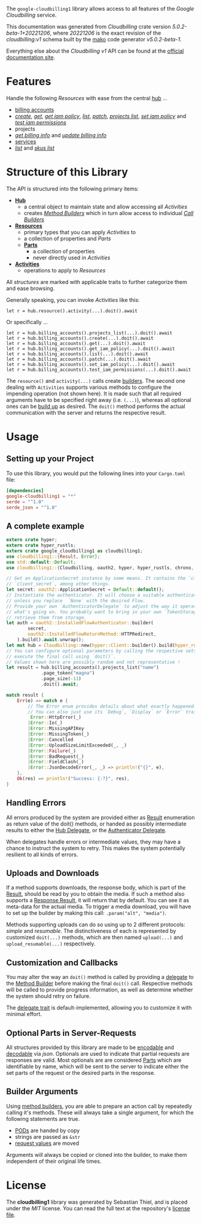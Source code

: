 <!---
DO NOT EDIT !
This file was generated automatically from 'src/generator/templates/api/README.md.mako'
DO NOT EDIT !
-->
The `google-cloudbilling1` library allows access to all features of the *Google Cloudbilling* service.

This documentation was generated from *Cloudbilling* crate version *5.0.2-beta-1+20221206*, where *20221206* is the exact revision of the *cloudbilling:v1* schema built by the [mako](http://www.makotemplates.org/) code generator *v5.0.2-beta-1*.

Everything else about the *Cloudbilling* *v1* API can be found at the
[official documentation site](https://cloud.google.com/billing/).
# Features

Handle the following *Resources* with ease from the central [hub](https://docs.rs/google-cloudbilling1/5.0.2-beta-1+20221206/google_cloudbilling1/Cloudbilling) ... 

* [billing accounts](https://docs.rs/google-cloudbilling1/5.0.2-beta-1+20221206/google_cloudbilling1/api::BillingAccount)
 * [*create*](https://docs.rs/google-cloudbilling1/5.0.2-beta-1+20221206/google_cloudbilling1/api::BillingAccountCreateCall), [*get*](https://docs.rs/google-cloudbilling1/5.0.2-beta-1+20221206/google_cloudbilling1/api::BillingAccountGetCall), [*get iam policy*](https://docs.rs/google-cloudbilling1/5.0.2-beta-1+20221206/google_cloudbilling1/api::BillingAccountGetIamPolicyCall), [*list*](https://docs.rs/google-cloudbilling1/5.0.2-beta-1+20221206/google_cloudbilling1/api::BillingAccountListCall), [*patch*](https://docs.rs/google-cloudbilling1/5.0.2-beta-1+20221206/google_cloudbilling1/api::BillingAccountPatchCall), [*projects list*](https://docs.rs/google-cloudbilling1/5.0.2-beta-1+20221206/google_cloudbilling1/api::BillingAccountProjectListCall), [*set iam policy*](https://docs.rs/google-cloudbilling1/5.0.2-beta-1+20221206/google_cloudbilling1/api::BillingAccountSetIamPolicyCall) and [*test iam permissions*](https://docs.rs/google-cloudbilling1/5.0.2-beta-1+20221206/google_cloudbilling1/api::BillingAccountTestIamPermissionCall)
* projects
 * [*get billing info*](https://docs.rs/google-cloudbilling1/5.0.2-beta-1+20221206/google_cloudbilling1/api::ProjectGetBillingInfoCall) and [*update billing info*](https://docs.rs/google-cloudbilling1/5.0.2-beta-1+20221206/google_cloudbilling1/api::ProjectUpdateBillingInfoCall)
* [services](https://docs.rs/google-cloudbilling1/5.0.2-beta-1+20221206/google_cloudbilling1/api::Service)
 * [*list*](https://docs.rs/google-cloudbilling1/5.0.2-beta-1+20221206/google_cloudbilling1/api::ServiceListCall) and [*skus list*](https://docs.rs/google-cloudbilling1/5.0.2-beta-1+20221206/google_cloudbilling1/api::ServiceSkuListCall)




# Structure of this Library

The API is structured into the following primary items:

* **[Hub](https://docs.rs/google-cloudbilling1/5.0.2-beta-1+20221206/google_cloudbilling1/Cloudbilling)**
    * a central object to maintain state and allow accessing all *Activities*
    * creates [*Method Builders*](https://docs.rs/google-cloudbilling1/5.0.2-beta-1+20221206/google_cloudbilling1/client::MethodsBuilder) which in turn
      allow access to individual [*Call Builders*](https://docs.rs/google-cloudbilling1/5.0.2-beta-1+20221206/google_cloudbilling1/client::CallBuilder)
* **[Resources](https://docs.rs/google-cloudbilling1/5.0.2-beta-1+20221206/google_cloudbilling1/client::Resource)**
    * primary types that you can apply *Activities* to
    * a collection of properties and *Parts*
    * **[Parts](https://docs.rs/google-cloudbilling1/5.0.2-beta-1+20221206/google_cloudbilling1/client::Part)**
        * a collection of properties
        * never directly used in *Activities*
* **[Activities](https://docs.rs/google-cloudbilling1/5.0.2-beta-1+20221206/google_cloudbilling1/client::CallBuilder)**
    * operations to apply to *Resources*

All *structures* are marked with applicable traits to further categorize them and ease browsing.

Generally speaking, you can invoke *Activities* like this:

```Rust,ignore
let r = hub.resource().activity(...).doit().await
```

Or specifically ...

```ignore
let r = hub.billing_accounts().projects_list(...).doit().await
let r = hub.billing_accounts().create(...).doit().await
let r = hub.billing_accounts().get(...).doit().await
let r = hub.billing_accounts().get_iam_policy(...).doit().await
let r = hub.billing_accounts().list(...).doit().await
let r = hub.billing_accounts().patch(...).doit().await
let r = hub.billing_accounts().set_iam_policy(...).doit().await
let r = hub.billing_accounts().test_iam_permissions(...).doit().await
```

The `resource()` and `activity(...)` calls create [builders][builder-pattern]. The second one dealing with `Activities` 
supports various methods to configure the impending operation (not shown here). It is made such that all required arguments have to be 
specified right away (i.e. `(...)`), whereas all optional ones can be [build up][builder-pattern] as desired.
The `doit()` method performs the actual communication with the server and returns the respective result.

# Usage

## Setting up your Project

To use this library, you would put the following lines into your `Cargo.toml` file:

```toml
[dependencies]
google-cloudbilling1 = "*"
serde = "^1.0"
serde_json = "^1.0"
```

## A complete example

```Rust
extern crate hyper;
extern crate hyper_rustls;
extern crate google_cloudbilling1 as cloudbilling1;
use cloudbilling1::{Result, Error};
use std::default::Default;
use cloudbilling1::{Cloudbilling, oauth2, hyper, hyper_rustls, chrono, FieldMask};

// Get an ApplicationSecret instance by some means. It contains the `client_id` and 
// `client_secret`, among other things.
let secret: oauth2::ApplicationSecret = Default::default();
// Instantiate the authenticator. It will choose a suitable authentication flow for you, 
// unless you replace  `None` with the desired Flow.
// Provide your own `AuthenticatorDelegate` to adjust the way it operates and get feedback about 
// what's going on. You probably want to bring in your own `TokenStorage` to persist tokens and
// retrieve them from storage.
let auth = oauth2::InstalledFlowAuthenticator::builder(
        secret,
        oauth2::InstalledFlowReturnMethod::HTTPRedirect,
    ).build().await.unwrap();
let mut hub = Cloudbilling::new(hyper::Client::builder().build(hyper_rustls::HttpsConnectorBuilder::new().with_native_roots().https_or_http().enable_http1().enable_http2().build()), auth);
// You can configure optional parameters by calling the respective setters at will, and
// execute the final call using `doit()`.
// Values shown here are possibly random and not representative !
let result = hub.billing_accounts().projects_list("name")
             .page_token("magna")
             .page_size(-11)
             .doit().await;

match result {
    Err(e) => match e {
        // The Error enum provides details about what exactly happened.
        // You can also just use its `Debug`, `Display` or `Error` traits
         Error::HttpError(_)
        |Error::Io(_)
        |Error::MissingAPIKey
        |Error::MissingToken(_)
        |Error::Cancelled
        |Error::UploadSizeLimitExceeded(_, _)
        |Error::Failure(_)
        |Error::BadRequest(_)
        |Error::FieldClash(_)
        |Error::JsonDecodeError(_, _) => println!("{}", e),
    },
    Ok(res) => println!("Success: {:?}", res),
}

```
## Handling Errors

All errors produced by the system are provided either as [Result](https://docs.rs/google-cloudbilling1/5.0.2-beta-1+20221206/google_cloudbilling1/client::Result) enumeration as return value of
the doit() methods, or handed as possibly intermediate results to either the 
[Hub Delegate](https://docs.rs/google-cloudbilling1/5.0.2-beta-1+20221206/google_cloudbilling1/client::Delegate), or the [Authenticator Delegate](https://docs.rs/yup-oauth2/*/yup_oauth2/trait.AuthenticatorDelegate.html).

When delegates handle errors or intermediate values, they may have a chance to instruct the system to retry. This 
makes the system potentially resilient to all kinds of errors.

## Uploads and Downloads
If a method supports downloads, the response body, which is part of the [Result](https://docs.rs/google-cloudbilling1/5.0.2-beta-1+20221206/google_cloudbilling1/client::Result), should be
read by you to obtain the media.
If such a method also supports a [Response Result](https://docs.rs/google-cloudbilling1/5.0.2-beta-1+20221206/google_cloudbilling1/client::ResponseResult), it will return that by default.
You can see it as meta-data for the actual media. To trigger a media download, you will have to set up the builder by making
this call: `.param("alt", "media")`.

Methods supporting uploads can do so using up to 2 different protocols: 
*simple* and *resumable*. The distinctiveness of each is represented by customized 
`doit(...)` methods, which are then named `upload(...)` and `upload_resumable(...)` respectively.

## Customization and Callbacks

You may alter the way an `doit()` method is called by providing a [delegate](https://docs.rs/google-cloudbilling1/5.0.2-beta-1+20221206/google_cloudbilling1/client::Delegate) to the 
[Method Builder](https://docs.rs/google-cloudbilling1/5.0.2-beta-1+20221206/google_cloudbilling1/client::CallBuilder) before making the final `doit()` call. 
Respective methods will be called to provide progress information, as well as determine whether the system should 
retry on failure.

The [delegate trait](https://docs.rs/google-cloudbilling1/5.0.2-beta-1+20221206/google_cloudbilling1/client::Delegate) is default-implemented, allowing you to customize it with minimal effort.

## Optional Parts in Server-Requests

All structures provided by this library are made to be [encodable](https://docs.rs/google-cloudbilling1/5.0.2-beta-1+20221206/google_cloudbilling1/client::RequestValue) and 
[decodable](https://docs.rs/google-cloudbilling1/5.0.2-beta-1+20221206/google_cloudbilling1/client::ResponseResult) via *json*. Optionals are used to indicate that partial requests are responses 
are valid.
Most optionals are are considered [Parts](https://docs.rs/google-cloudbilling1/5.0.2-beta-1+20221206/google_cloudbilling1/client::Part) which are identifiable by name, which will be sent to 
the server to indicate either the set parts of the request or the desired parts in the response.

## Builder Arguments

Using [method builders](https://docs.rs/google-cloudbilling1/5.0.2-beta-1+20221206/google_cloudbilling1/client::CallBuilder), you are able to prepare an action call by repeatedly calling it's methods.
These will always take a single argument, for which the following statements are true.

* [PODs][wiki-pod] are handed by copy
* strings are passed as `&str`
* [request values](https://docs.rs/google-cloudbilling1/5.0.2-beta-1+20221206/google_cloudbilling1/client::RequestValue) are moved

Arguments will always be copied or cloned into the builder, to make them independent of their original life times.

[wiki-pod]: http://en.wikipedia.org/wiki/Plain_old_data_structure
[builder-pattern]: http://en.wikipedia.org/wiki/Builder_pattern
[google-go-api]: https://github.com/google/google-api-go-client

# License
The **cloudbilling1** library was generated by Sebastian Thiel, and is placed 
under the *MIT* license.
You can read the full text at the repository's [license file][repo-license].

[repo-license]: https://github.com/Byron/google-apis-rsblob/main/LICENSE.md

